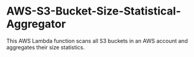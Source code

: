 # AWS-S3-Bucket-Size-Statistical-Aggregator
This AWS Lambda function scans all S3 buckets in an AWS account and aggregates their size statistics.
